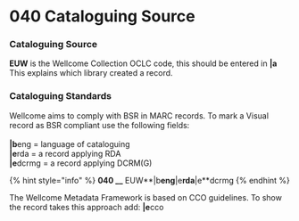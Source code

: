 # 040 Cataloguing Source

### **Cataloguing Source**

**EUW** is the Wellcome Collection OCLC code, this should be entered in **|a** This explains which library created a record.

### **Cataloguing Standards**

Wellcome aims to comply with BSR in MARC records. To mark a Visual record as BSR compliant use the following fields:\
\
**|b**eng = language of cataloguing\
**|e**rda = a record applying RDA\
**|e**dcrmg = a record applying DCRM(G)

{% hint style="info" %}
**040 \_\_** EUW**|b**eng**|e**rda**|e**dcrmg
{% endhint %}

The Wellcome Metadata Framework is based on CCO guidelines. To show the record takes this approach add: **|e**cco
